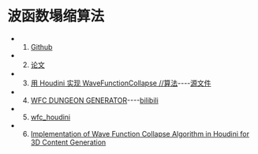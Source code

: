 # 波函数塌缩算法

- 1. [Github](https://github.com/mxgmn/WaveFunctionCollapse)
- 2. [论文](https://adamsmith.as/papers/wfc_is_constraint_solving_in_the_wild.pdf)
- 3. [用 Houdini 实现 WaveFunctionCollapse //算法](https://zhuanlan.zhihu.com/p/61528452)----[源文件](https://github.com/all-in-one-houdini/wfc_houdini)
- 4. [WFC DUNGEON GENERATOR](https://www.sidefx.com/tutorials/wfc-dungeon-generator/)----[bilibili](https://www.bilibili.com/video/BV1E64y1T7ZS)
- 5. [wfc_houdini](https://github.com/all-in-one-houdini/wfc_houdini)
- 6. [Implementation of Wave Function Collapse Algorithm in Houdini for 3D Content Generation](https://chloesun.medium.com/implementation-of-wave-function-collapse-algorithm-in-houdini-for-3d-content-generation-76f8eec573b1)

